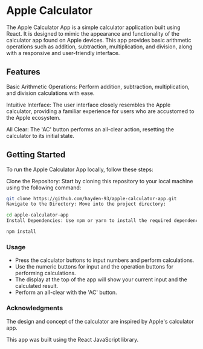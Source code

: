 # Apple Calculator

The Apple Calculator App is a simple calculator application built using React. It is designed to mimic the appearance and functionality of the calculator app found on Apple devices. This app provides basic arithmetic operations such as addition, subtraction, multiplication, and division, along with a responsive and user-friendly interface.

## Features

Basic Arithmetic Operations: Perform addition, subtraction, multiplication, and division calculations with ease.

Intuitive Interface: The user interface closely resembles the Apple calculator, providing a familiar experience for users who are accustomed to the Apple ecosystem.

All Clear: The 'AC' button performs an all-clear action, resetting the calculator to its initial state.

## Getting Started

To run the Apple Calculator App locally, follow these steps:

Clone the Repository: Start by cloning this repository to your local machine using the following command:

```bash
git clone https://github.com/hayden-93/apple-calculator-app.git
Navigate to the Directory: Move into the project directory:
```

```bash
cd apple-calculator-app
Install Dependencies: Use npm or yarn to install the required dependencies:
```

```bash
npm install
```

### Usage

- Press the calculator buttons to input numbers and perform calculations.
- Use the numeric buttons for input and the operation buttons for performing calculations.
- The display at the top of the app will show your current input and the calculated result.
- Perform an all-clear with the 'AC' button.

### Acknowledgments

The design and concept of the calculator are inspired by Apple's calculator app.

This app was built using the React JavaScript library.
